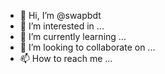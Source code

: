 - 👋 Hi, I’m @swapbdt
- 👀 I’m interested in ...
- 🌱 I’m currently learning ...
- 💞️ I’m looking to collaborate on ...
- 📫 How to reach me ...

<!---
swapbdt/swapbdt is a ✨ special ✨ repository because its `README.md` (this file) appears on your GitHub profile.
You can click the Preview link to take a look at your changes.
--->

